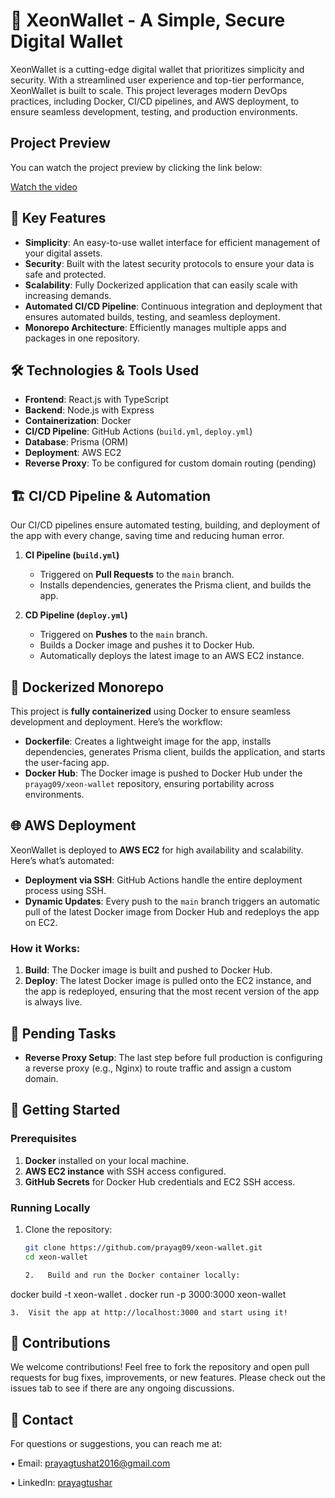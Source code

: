 # 🚀 XeonWallet - A Simple, Secure Digital Wallet

XeonWallet is a cutting-edge digital wallet that prioritizes simplicity and security. With a streamlined user experience and top-tier performance, XeonWallet is built to scale. This project leverages modern DevOps practices, including Docker, CI/CD pipelines, and AWS deployment, to ensure seamless development, testing, and production environments.

## Project Preview

You can watch the project preview by clicking the link below:

[Watch the video](./public/video.mp4)

## 🌟 Key Features

- **Simplicity**: An easy-to-use wallet interface for efficient management of your digital assets.
- **Security**: Built with the latest security protocols to ensure your data is safe and protected.
- **Scalability**: Fully Dockerized application that can easily scale with increasing demands.
- **Automated CI/CD Pipeline**: Continuous integration and deployment that ensures automated builds, testing, and seamless deployment.
- **Monorepo Architecture**: Efficiently manages multiple apps and packages in one repository.

## 🛠️ Technologies & Tools Used

- **Frontend**: React.js with TypeScript
- **Backend**: Node.js with Express
- **Containerization**: Docker
- **CI/CD Pipeline**: GitHub Actions (`build.yml`, `deploy.yml`)
- **Database**: Prisma (ORM)
- **Deployment**: AWS EC2
- **Reverse Proxy**: To be configured for custom domain routing (pending)

## 🏗️ CI/CD Pipeline & Automation

Our CI/CD pipelines ensure automated testing, building, and deployment of the app with every change, saving time and reducing human error.

1. **CI Pipeline (`build.yml`)**

   - Triggered on **Pull Requests** to the `main` branch.
   - Installs dependencies, generates the Prisma client, and builds the app.

2. **CD Pipeline (`deploy.yml`)**
   - Triggered on **Pushes** to the `main` branch.
   - Builds a Docker image and pushes it to Docker Hub.
   - Automatically deploys the latest image to an AWS EC2 instance.

## 🐳 Dockerized Monorepo

This project is **fully containerized** using Docker to ensure seamless development and deployment. Here’s the workflow:

- **Dockerfile**: Creates a lightweight image for the app, installs dependencies, generates Prisma client, builds the application, and starts the user-facing app.
- **Docker Hub**: The Docker image is pushed to Docker Hub under the `prayag09/xeon-wallet` repository, ensuring portability across environments.

## 🌐 AWS Deployment

XeonWallet is deployed to **AWS EC2** for high availability and scalability. Here’s what’s automated:

- **Deployment via SSH**: GitHub Actions handle the entire deployment process using SSH.
- **Dynamic Updates**: Every push to the `main` branch triggers an automatic pull of the latest Docker image from Docker Hub and redeploys the app on EC2.

### **How it Works:**

1. **Build**: The Docker image is built and pushed to Docker Hub.
2. **Deploy**: The latest Docker image is pulled onto the EC2 instance, and the app is redeployed, ensuring that the most recent version of the app is always live.

## 🚧 Pending Tasks

- **Reverse Proxy Setup**: The last step before full production is configuring a reverse proxy (e.g., Nginx) to route traffic and assign a custom domain.

## 🚀 Getting Started

### Prerequisites

1. **Docker** installed on your local machine.
2. **AWS EC2 instance** with SSH access configured.
3. **GitHub Secrets** for Docker Hub credentials and EC2 SSH access.

### Running Locally

1. Clone the repository:

   ```bash
   git clone https://github.com/prayag09/xeon-wallet.git
   cd xeon-wallet

   2.	Build and run the Docker container locally:
   ```

docker build -t xeon-wallet .
docker run -p 3000:3000 xeon-wallet

    3.	Visit the app at http://localhost:3000 and start using it!

## 🤝 Contributions

We welcome contributions! Feel free to fork the repository and open pull requests for bug fixes, improvements, or new features. Please check out the issues tab to see if there are any ongoing discussions.

## 💬 Contact

For questions or suggestions, you can reach me at:

• Email: prayagtushat2016@gmail.com

• LinkedIn: [prayagtushar](https://www.linkedin.com/in/prayagtushar/)
